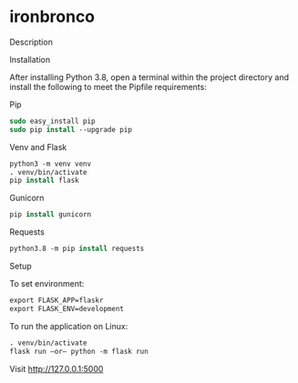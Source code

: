 # ironbronco

Description

Installation

After installing Python 3.8, open a terminal within the project directory and install the following to meet the Pipfile requirements:

Pip
```csh
sudo easy_install pip
sudo pip install --upgrade pip
```

Venv and Flask
```csh
python3 -m venv venv
. venv/bin/activate
pip install flask
```

Gunicorn
```csh
pip install gunicorn
```

Requests
```csh
python3.8 -m pip install requests
```

Setup

To set environment:
```csh
export FLASK_APP=flaskr
export FLASK_ENV=development
```

To run the application on Linux:
```csh
. venv/bin/activate
flask run —or— python -m flask run
```

Visit http://127.0.0.1:5000
